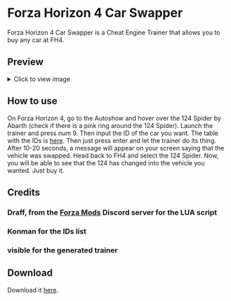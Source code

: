 # Forza Horizon 4 Car Swapper
Forza Horizon 4 Car Swapper is a Cheat Engine Trainer that allows you to buy any car at FH4.

## Preview

<details>
 <summary>Click to view image</summary>

 ![Trainer](fh4trainer.png)

</details>

## How to use
On Forza Horizon 4, go to the Autoshow and hover over the 124 Spider by Abarth (check if there is a pink ring around the 124 Spider). Launch the trainer and press num 9. Then input the ID of the car you want. The table with the IDs is [here](https://airtable.com/shr7Qyl9DhImLqGkt/tbltPCua61toz0Qay/viw7I8xAKXcCwdSLX). Then just press enter and let the trainer do its thing. After 10-20 seconds, a message will appear on your screen saying that the vehicle was swapped. Head back to FH4 and select the 124 Spider. Now, you will be able to see that the 124 has changed into the vehicle you wanted. Just buy it.

## Credits
### Draff, from the [Forza Mods](https://discord.gg/RefdFEA) Discord server for the LUA script
### Konman for the IDs list
### visible for the generated trainer 

## Download 
Download it [here](https://github.com/manovisible/fh4carswapper/releases).
